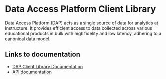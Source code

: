 # Data Access Platform Client Library

Data Access Platform (DAP) acts as a single source of data for analytics at Instructure. It provides efficient access to data collected across various educational products in bulk with high fidelity and low latency, adhering to a canonical data model.

## Links to documentation

* [DAP Client Library Documentation](https://developerdocs.instructure.com/services/dap/dap-cli-readme)
* [API documentation](https://developerdocs.instructure.com/services/dap/query-api)
